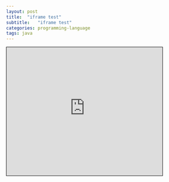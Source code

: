 ```yaml
---
layout: post
title:  "iframe test"
subtitle:   "iframe test"
categories: programming-language
tags: java
---
```



<iframe width="425" height="350" frameborder="0" scrolling="no" marginheight="0" marginwidth="0" src="https://www.w3schools.com/code/tryit.asp?filename=GT15AFAG5D3I" style="border: 1px solid black">

</iframe>
